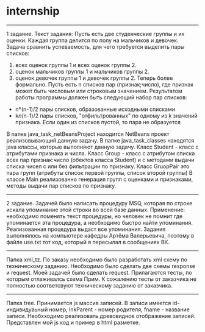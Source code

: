 # internship

--------
1 задание.
Текст задания:
Пусть есть две студенческие группы и их оценки. Каждая группа делится по полу на мальчиков и девочек. Задача сравнить успеваемость, для чего требуется выделить пары списков:
1) всех оценок группы 1 и всех оценок группы 2.
2) оценок мальчиков группы 1 и мальчиков группы 2.
3) оценок девочек группы 1 и девочек группы 2.
Теперь более формально. Пусть есть n списков пар (признак;число), где признак может быть числовым или строковым значением. Результатом работы программы должен быть следующий набор пар списков:
- n*(n-1)/2 пары списков, образованные исходными списками
- k*n*(n-1)/2 пары списков, "отфильтрованных" по одному из k значений признака.
Если один из списков пустой, то пара не образуется

В папке java_task_netBeansProject находится NetBeans проект реализовывающий данную задачу. В папке java_task_classes находятся java классы, которые выполняют данную задачу.
Класс Student - класс с атрибутами признака и числа.
Класс Group - класс с атрибутом списка всех пар признак:число (обектов класса Student) и с методами выдачи списка чисел с или без фильтрации по признаку.
Класс GruopPair это пара групп (атрибуты список первой группы, список второй группы)
В классе Main реализованно генерация групп с оценками и признаками, методы выдачи пар списков по признаку.

-------
2 задание.
Задачей было написать процедуру MSQ, которая по строке искала упоминание этой строки во всей базе данных.
Применение: необходимо поменять текст процедуры, но человек не помнит где упоминается эта процедура, а необходимо быстро найти упоминания. Реализованная процедура выдаст все упоминания.
Задания выполнялось на компьютере кафедры Артёма Валерьевича, поэтому в файле use.txt тот код, который я пересылал в сообщениях ВК.


-------
Папка xml_tz.
По заказу необходимо было разработать xml схему по техническому заданию. Необходимо было сделать две схемы response и request. Моей задачей было сделать request. 
Прилагаются тесты, по которым отлаживалсь схема
Прим. К сожалению тесты от заказчика не полностью соответсвуют техническому заданию от заказчика.


------
Папка tree.
Принимается js массив записей. В записи имеется id-индивидуаьный номер, lnkParent - номер родителя, fname - название записи. Необхходимо реализовать древовидное отображение записей. 
Представлен мой js код и пример в html разметке.
